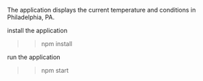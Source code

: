 The application displays the current temperature and conditions in Philadelphia, PA.

install the application
>> npm install

run the application
>> npm start



